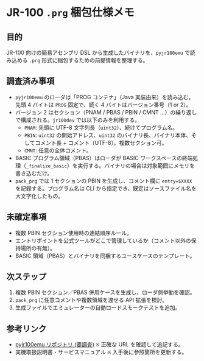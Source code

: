 # JR-100 `.prg` 梱包仕様メモ

## 目的
JR-100 向けの簡易アセンブリ DSL から生成したバイナリを、`pyjr100emu` で読み込める `.prg` 形式に梱包するための前提情報を整理する。

## 調査済み事項
- `pyjr100emu` のローダは「PROG コンテナ」（Java 実装由来）を読み込む。先頭 4 バイトは `PROG` 固定で、続く 4 バイトはバージョン番号（1 or 2）。
- バージョン 2 はセクション（PNAM / PBAS / PBIN / CMNT ...）の繰り返しで構成される。`jr100dev` では以下のみを利用する。
  - `PNAM`: 先頭に UTF-8 文字列長（`uint32`）、続けてプログラム名。
  - `PBIN`: `uint32` の開始アドレス、`uint32` のバイナリ長、バイナリ本体、そしてコメント長 + コメント（UTF-8）。複数セクション可。
  - `CMNT`: 任意の全体コメント。
- BASIC プログラム領域（PBAS）はローダが BASIC ワークスペースの終端処理（`_finalize_basic`）を実行する。バイナリの場合は対象範囲にメモリを書き込むだけ。
- `pack_prg` では 1 セクションの PBIN を生成し、コメント欄に `entry=$XXXX` を記録する。プログラム名は CLI から指定でき、既定はソースファイル名を大文字化したもの。

## 未確定事項
- 複数 PBIN セクション使用時の連結順序ルール。
- エントリポイントを公式ツールがどこで管理しているか（コメント以外の保持場所の有無）。
- BASIC 領域（PBAS）とバイナリを同梱するユースケースのテンプレート。

## 次ステップ
1. 複数 PBIN セクション／PBAS 併用ケースを生成し、ローダ側挙動を確認。
2. `pack_prg` に任意コメントや複数領域を渡せる API 拡張を検討。
3. 生成ファイルでエミュレーターの自動ロードスモークテストを追加。

## 参考リンク
- [pyjr100emu リポジトリ (要調査)](https://github.com/) `※` 正確な URL を確認して追記する。
- 実機取扱説明書・サービスマニュアル `※` 入手後に参照箇所を更新する。
